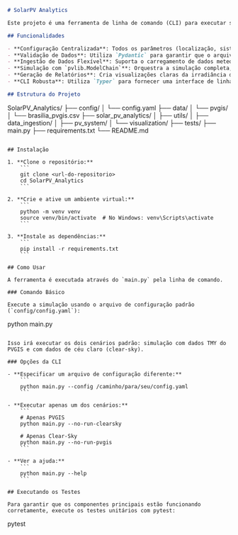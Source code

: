 ```markdown
# SolarPV Analytics

Este projeto é uma ferramenta de linha de comando (CLI) para executar simulações de performance de sistemas fotovoltaicos utilizando a biblioteca `pvlib` em Python. A arquitetura é modular, configurável e extensível.

## Funcionalidades

- **Configuração Centralizada**: Todos os parâmetros (localização, sistema PV, caminhos de dados) são gerenciados em um único arquivo `config/config.yaml`.
- **Validação de Dados**: Utiliza `Pydantic` para garantir que o arquivo de configuração seja válido antes da execução, evitando erros.
- **Ingestão de Dados Flexível**: Suporta o carregamento de dados meteorológicos de arquivos locais (formato TMY do PVGIS).
- **Simulação com `pvlib.ModelChain`**: Orquestra a simulação completa, desde o cálculo da irradiância no plano do painel até a conversão de energia AC pelo inversor.
- **Geração de Relatórios**: Cria visualizações claras da irradiância de entrada e da potência AC gerada.
- **CLI Robusta**: Utiliza `Typer` para fornecer uma interface de linha de comando fácil de usar.

## Estrutura do Projeto

```
SolarPV_Analytics/
├── config/
│   └── config.yaml
├── data/
│   └── pvgis/
│       └── brasilia_pvgis.csv
├── solar_pv_analytics/
│   ├── utils/
│   ├── data_ingestion/
│   ├── pv_system/
│   └── visualization/
├── tests/
├── main.py
├── requirements.txt
└── README.md
```

## Instalação

1. **Clone o repositório:**
    ```
    git clone <url-do-repositorio>
    cd SolarPV_Analytics
    ```

2. **Crie e ative um ambiente virtual:**
    ```
    python -m venv venv
    source venv/bin/activate  # No Windows: venv\Scripts\activate
    ```

3. **Instale as dependências:**
    ```
    pip install -r requirements.txt
    ```

## Como Usar

A ferramenta é executada através do `main.py` pela linha de comando.

### Comando Básico

Execute a simulação usando o arquivo de configuração padrão (`config/config.yaml`):

```
python main.py
```

Isso irá executar os dois cenários padrão: simulação com dados TMY do PVGIS e com dados de céu claro (clear-sky).

### Opções da CLI

- **Especificar um arquivo de configuração diferente:**
    ```
    python main.py --config /caminho/para/seu/config.yaml
    ```

- **Executar apenas um dos cenários:**
    ```
    # Apenas PVGIS
    python main.py --no-run-clearsky

    # Apenas Clear-Sky
    python main.py --no-run-pvgis
    ```

- **Ver a ajuda:**
    ```
    python main.py --help
    ```

## Executando os Testes

Para garantir que os componentes principais estão funcionando corretamente, execute os testes unitários com pytest:

```
pytest
```
```